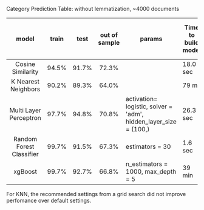 Category Prediction Table: without lemmatization, ~4000 documents

|model|train|test|out of sample|params|Time to build model|Time to predict one page|
|:-----:|-----|----|:-------------:|-------|--- |---|
|Cosine Similarity| 94.5%|91.7%| 72.3% |	  | 18.0 sec| 4.1 ms|
|K Nearest Neighbors| 90.2%| 89.3% | 64.0% ||79 ms  | 1.45 ms	  |
|Multi Layer Perceptron| 97.7% | 94.8%| 70.8%  |activation= logistic, solver = 'adm', hidden\_layer\_size = (100,)| 26.3 sec|3.7 ms|
|Random Forest Classifier| 99.7% | 91.5%| 67.3%| estimators = 30|1.6 sec|120 μs|
|xgBoost | 99.7%| 92.7% | 66.8% | n\_estimators = 1000, max_depth = 5| 39 min | 6.6 ms|



For KNN, the recommended settings from a grid search did not improve perfomance over default settings.

